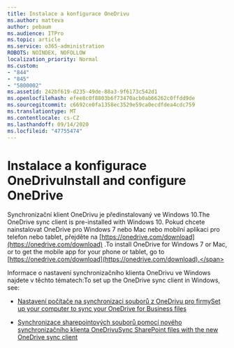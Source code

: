 ```yaml
---
title: Instalace a konfigurace OneDrivu
ms.author: matteva
author: pebaum
ms.audience: ITPro
ms.topic: article
ms.service: o365-administration
ROBOTS: NOINDEX, NOFOLLOW
localization_priority: Normal
ms.custom:
- "844"
- "845"
- "5800002"
ms.assetid: 242bf619-d235-49de-88a3-9f6173c542d1
ms.openlocfilehash: efee8c0f8803b6f73470acb0ab66262c0ffdd9de
ms.sourcegitcommit: c6692ce0fa1358ec3529e59ca0ecdfdea4cdc759
ms.translationtype: MT
ms.contentlocale: cs-CZ
ms.lasthandoff: 09/14/2020
ms.locfileid: "47755474"
---
```

# <a name="install-and-configure-onedrive"></a><span data-ttu-id="d3d2b-102">Instalace a konfigurace OneDrivu</span><span class="sxs-lookup"><span data-stu-id="d3d2b-102">Install and configure OneDrive</span></span>

<span data-ttu-id="d3d2b-103">Synchronizační klient OneDrivu je předinstalovaný ve Windows 10.</span><span class="sxs-lookup"><span data-stu-id="d3d2b-103">The OneDrive sync client is pre-installed with Windows 10.</span></span> <span data-ttu-id="d3d2b-104">Pokud chcete nainstalovat OneDrive pro Windows 7 nebo Mac nebo mobilní aplikaci pro telefon nebo tablet, přejděte na [https://onedrive.com/download](https://onedrive.com/download) .</span><span class="sxs-lookup"><span data-stu-id="d3d2b-104">To install OneDrive for Windows 7 or Mac, or to get the mobile app for your phone or tablet, go to [https://onedrive.com/download](https://onedrive.com/download).</span></span>
  
<span data-ttu-id="d3d2b-105">Informace o nastavení synchronizačního klienta OneDrivu ve Windows najdete v těchto tématech:</span><span class="sxs-lookup"><span data-stu-id="d3d2b-105">To set up the OneDrive sync client in Windows, see:</span></span>
  
- [<span data-ttu-id="d3d2b-106">Nastavení počítače na synchronizaci souborů z OneDrivu pro firmy</span><span class="sxs-lookup"><span data-stu-id="d3d2b-106">Set up your computer to sync your OneDrive for Business files</span></span>](https://go.microsoft.com/fwlink/?linkid=533375)

- [<span data-ttu-id="d3d2b-107">Synchronizace sharepointových souborů pomocí nového synchronizačního klienta OneDrivu</span><span class="sxs-lookup"><span data-stu-id="d3d2b-107">Sync SharePoint files with the new OneDrive sync client</span></span>](https://go.microsoft.com/fwlink/?linkid=871666)
